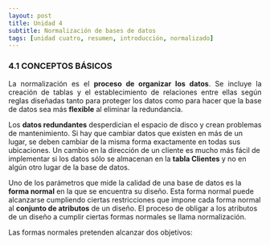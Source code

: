 ```yaml
---
layout: post
title: Unidad 4
subtitle: Normalización de bases de datos
tags: [unidad cuatro, resumen, introducción, normalizado]
---
```

### 4.1 CONCEPTOS BÁSICOS

<p style="text-align: justify;">La normalización es el <b>proceso de organizar los datos</b>. Se incluye la creación de tablas y el establecimiento de relaciones entre ellas según reglas diseñadas tanto para proteger los datos como para hacer que la base de datos sea más <b>flexible</b> al eliminar la redundancia. 

Los <b>datos redundantes</b> desperdician el espacio de disco y crean problemas de mantenimiento. Si hay que cambiar datos que existen en más de un lugar, se deben cambiar de la misma forma exactamente en todas sus ubicaciones. Un cambio en la dirección de un cliente es mucho más fácil de implementar si los datos sólo se almacenan en la <b>tabla Clientes</b> y no en algún otro lugar de la base de datos. 

Uno de los parámetros que mide la calidad de una base de datos es la <b>forma normal</b> en la que se encuentra su diseño. Esta forma normal puede alcanzarse cumpliendo ciertas restricciones que impone cada forma normal al <b>conjunto de atributos</b> de un diseño. El proceso de obligar a los atributos de un diseño a cumplir ciertas formas normales se llama normalización.

Las formas normales pretenden alcanzar dos objetivos:</p>
